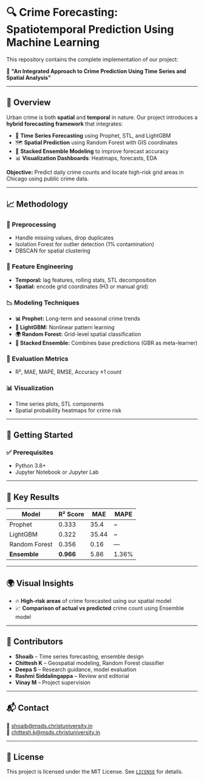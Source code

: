 # 🔍 Crime Forecasting: Spatiotemporal Prediction Using Machine Learning

This repository contains the complete implementation of our project:

📄 **"An Integrated Approach to Crime Prediction Using Time Series and Spatial Analysis"**  

---

## 📌 Overview

Urban crime is both **spatial** and **temporal** in nature. Our project introduces a **hybrid forecasting framework** that integrates:

- 📆 **Time Series Forecasting** using Prophet, STL, and LightGBM  
- 🗺️ **Spatial Prediction** using Random Forest with GIS coordinates  
- 🔁 **Stacked Ensemble Modeling** to improve forecast accuracy  
- 📊 **Visualization Dashboards**: Heatmaps, forecasts, EDA  

**Objective:** Predict daily crime counts and locate high-risk grid areas in Chicago using public crime data.

---

## 📈 Methodology

### 🔧 Preprocessing
- Handle missing values, drop duplicates
- Isolation Forest for outlier detection (1% contamination)
- DBSCAN for spatial clustering

### 🧠 Feature Engineering
- **Temporal:** lag features, rolling stats, STL decomposition
- **Spatial:** encode grid coordinates (H3 or manual grid)

### 📉 Modeling Techniques
- **📊 Prophet:** Long-term and seasonal crime trends
- **🌲 LightGBM:** Nonlinear pattern learning
- **🌍 Random Forest:** Grid-level spatial classification
- **🔁 Stacked Ensemble:** Combines base predictions (GBR as meta-learner)

### 📏 Evaluation Metrics
- R², MAE, MAPE, RMSE, Accuracy ±1 count

### 📊 Visualization
- Time series plots, STL components
- Spatial probability heatmaps for crime risk

---

## 🚀 Getting Started

### ✅ Prerequisites

- Python 3.8+
- Jupyter Notebook or Jupyter Lab

---

## 📌 Key Results

| Model         | R² Score | MAE   | MAPE    |
|---------------|----------|-------|---------|
| Prophet       | 0.333    | 35.4  | ~       |
| LightGBM      | 0.322    | 35.44 | ~       |
| Random Forest | 0.356    | 0.16  | —       |
| **Ensemble**  | **0.966**| 5.86  | 1.36%   |

---

## 🌍 Visual Insights

- 🔥 **High-risk areas** of crime forecasted using our spatial model  
- 📈 **Comparison of actual vs predicted** crime count using Ensemble model

---

## 🤝 Contributors

- **Shoaib** – Time series forecasting, ensemble design  
- **Chittesh K** – Geospatial modeling, Random Forest classifier  
- **Deepa S** – Research guidance, model evaluation  
- **Rashmi Siddalingappa** – Review and editorial  
- **Vinay M** – Project supervision

---

## 📬 Contact

📧 shoaib@msds.christuniversity.in  
📧 chittesh.k@msds.christuniversity.in  

---

## 📜 License

This project is licensed under the MIT License. See [`LICENSE`](LICENSE) for details.
